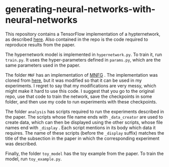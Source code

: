 # generating-neural-networks-with-neural-networks

This repository contains a TensorFlow implementation of a hypternetwork, as described [here](http://arxiv.org/abs/1801.01952).
Also contained in the repo is the code required to reproduce results from the paper.

The hypernetwork model is implemented in `hypernetwork.py`. To train it, run `train.py`. It uses the hyper-parameters defined in `params.py`, which are the same parameters used in the paper.

The folder `MNF` has an implementation of [MNFG](https://arxiv.org/abs/1703.01961) . The implementation was cloned from [here](https://github.com/AMLab-Amsterdam/MNF_VBNN), but it was  modified so that it can be used in my experiments. I regret to say that my modifications are very messy, which might make it hard to use this code. I suggest that you go to the original repo, use that code to train the network, save the checkpoints in some folder, and then use my code to run experiments with these checkpoints.

The folder `analysis` has scripts required to run the experiments described in the paper. The scripts whose file name ends with `_data_creator` are used to create data, which can then be displayed using the other scripts, whose file names end with `_display` . Each script mentions in its body which data it requires. The name of these scripts (before the `_display` suffix) matches the title of the subsection in the paper in which the corresponding experiment was described.

Finally, the folder `toy_model` has the toy example from the paper. To train the model, run `toy_example.py`. 



